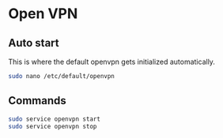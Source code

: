 # Open VPN


## Auto start 

This is where the default openvpn gets initialized automatically.

```sh
sudo nano /etc/default/openvpn
```


## Commands
```sh
sudo service openvpn start
sudo service openvpn stop
```


